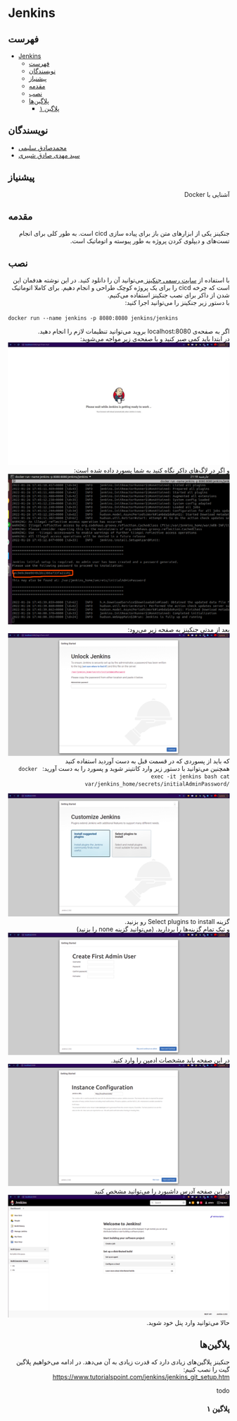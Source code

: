 # Jenkins

## فهرست

- [Jenkins](#jenkins)
  - [فهرست](#فهرست)
  - [️نویسندگان](#️نویسندگان)
  - [پیشنیاز](#پیشنیاز)
  - [مقدمه](#مقدمه)
  - [نصب](#نصب)
  - [پلاگین‌ها](#پلاگینها)
    - [پلاگین ۱](#پلاگین-۱)

## ️نویسندگان

- [محمدصادق سلیمی](https://github.com/SMSadegh19)
- [سید مهدی صادق شبیری](https://github.com/SmsS4)

## پیشنیاز

<div dir="rtl">
آشنایی با Docker
</div>

## مقدمه

<div dir="rtl">
جنکینز یکی از ابزارهای متن باز برای پیاده سازی cicd است. 
به طور کلی برای انجام تست‌های و دیپلوی کردن پروژه به طور پیوسته و اتوماتیک است.
<br>

</div>

## نصب

<div dir="rtl">
با استفاده از
<a href="https://www.jenkins.io/download"> سایت رسمی جنکینز </a>
 می‌توانید آن را دانلود کنید.  در این نوشته هدفمان این است که چرخه cicd را برای یک پروژه کوچک طراحی و انجام دهیم. برای کاملا اتوماتیک شدن از داکر برای نصب جنکینز استفاده می‌کنیم.
<br>
با دستور زیر جنکینز را می‌توانید اجرا کنید:

<div dir="ltr">
<code>
docker run --name jenkins -p 8080:8080 jenkins/jenkins
</code>
</div>

اگر به صفحه‌ی localhost:8080 بروید می‌توانید تنظیمات لازم را انجام دهید.  
در ابتدا باید کمی صبر کنید و با صفحه‌ی زیر مواجه می‌شوید:
![](assets/1.jpg)
و اگر در لاگ‌های داکر نگاه کنید به شما پسورد داده شده است:
![](assets/2.png)
بعد از مدتی جنکینز به صفحه زیر می‌رود:
![](assets/3.png)
که باید از پسوردی که در قسمت قبل به دست آوردید استفاده کنید
<br>
همچنین می‌توانید با دستور زیر وارد کانتینر شوید و پسورد را به دست آورید:
<code>
docker exec -it jenkins bash
cat /var/jenkins_home/secrets/initialAdminPassword
</code>

![](assets/4.png)
گزینه 
Select plugins to install
رو بزنید.
<br>
و تیک تمام گزینه‌ها را بردارید. (می‌توانید گزینه none را بزنید)
<br>
![](assets/5.png)
در این صفحه باید مشخصات ادمین را وارد کنید.
![](assets/6.png)
در این صفحه آدرس داشبورد را می‌توانید مشخص کنید
![](assets/7.png)
حالا می‌توانید وارد پنل خود شوید.

## پلاگین‌ها
جنکینز پلاگین‌های زیادی دارد که قدرت زیادی به آن می‌دهد. در ادامه می‌خواهیم پلاگین گیت را نصب کنیم:
https://www.tutorialspoint.com/jenkins/jenkins_git_setup.htm

todo

### پلاگین ۱
